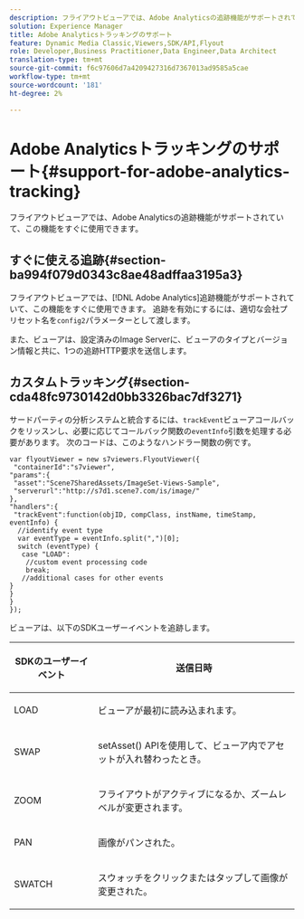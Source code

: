 ```yaml
---
description: フライアウトビューアでは、Adobe Analyticsの追跡機能がサポートされていて、この機能をすぐに使用できます。
solution: Experience Manager
title: Adobe Analyticsトラッキングのサポート
feature: Dynamic Media Classic,Viewers,SDK/API,Flyout
role: Developer,Business Practitioner,Data Engineer,Data Architect
translation-type: tm+mt
source-git-commit: f6c97606d7a4209427316d7367013ad9585a5cae
workflow-type: tm+mt
source-wordcount: '181'
ht-degree: 2%

---
```



# Adobe Analyticsトラッキングのサポート{#support-for-adobe-analytics-tracking}

フライアウトビューアでは、Adobe Analyticsの追跡機能がサポートされていて、この機能をすぐに使用できます。

## すぐに使える追跡{#section-ba994f079d0343c8ae48adffaa3195a3}

フライアウトビューアでは、[!DNL Adobe Analytics]追跡機能がサポートされていて、この機能をすぐに使用できます。 追跡を有効にするには、適切な会社プリセット名を`config2`パラメーターとして渡します。

また、ビューアは、設定済みのImage Serverに、ビューアのタイプとバージョン情報と共に、1つの追跡HTTP要求を送信します。

## カスタムトラッキング{#section-cda48fc9730142d0bb3326bac7df3271}

サードパーティの分析システムと統合するには、`trackEvent`ビューアコールバックをリッスンし、必要に応じてコールバック関数の`eventInfo`引数を処理する必要があります。 次のコードは、このようなハンドラー関数の例です。

```
var flyoutViewer = new s7viewers.FlyoutViewer({ 
 "containerId":"s7viewer", 
"params":{ 
 "asset":"Scene7SharedAssets/ImageSet-Views-Sample", 
 "serverurl":"http://s7d1.scene7.com/is/image/" 
}, 
"handlers":{ 
 "trackEvent":function(objID, compClass, instName, timeStamp, eventInfo) { 
  //identify event type 
  var eventType = eventInfo.split(",")[0]; 
  switch (eventType) { 
   case "LOAD": 
    //custom event processing code 
    break; 
   //additional cases for other events 
} 
} 
} 
});
```

ビューアは、以下のSDKユーザーイベントを追跡します。

<table id="table_5D090E6614974D968E1A93B5727D859C"> 
 <thead> 
  <tr> 
   <th colname="col1" class="entry"> <p>SDKのユーザーイベント </p> </th> 
   <th colname="col2" class="entry"> <p>送信日時 </p> </th> 
  </tr> 
 </thead>
 <tbody> 
  <tr> 
   <td colname="col1"> <p> <span class="codeph"> LOAD </span> </p> </td> 
   <td colname="col2"> <p>ビューアが最初に読み込まれます。 </p> </td> 
  </tr> 
  <tr> 
   <td colname="col1"> <p> <span class="codeph"> SWAP </span> </p> </td> 
   <td colname="col2"> <p><span class="codeph"> setAsset() </span> APIを使用して、ビューア内でアセットが入れ替わったとき。 </p> </td> 
  </tr> 
  <tr> 
   <td colname="col1"> <p> <span class="codeph"> ZOOM </span> </p> </td> 
   <td colname="col2"> <p>フライアウトがアクティブになるか、ズームレベルが変更されます。 </p> </td> 
  </tr> 
  <tr> 
   <td colname="col1"> <p> <span class="codeph"> PAN </span> </p> </td> 
   <td colname="col2"> <p> 画像がパンされた。 </p> </td> 
  </tr> 
  <tr> 
   <td colname="col1"> <p> <span class="codeph"> SWATCH </span> </p> </td> 
   <td colname="col2"> <p> スウォッチをクリックまたはタップして画像が変更された。 </p> </td> 
  </tr> 
 </tbody> 
</table>

